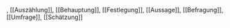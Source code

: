 , [[Auszählung]], [[Behauptung]], [[Festlegung]], [[Aussage]], [[Befragung]], [[Umfrage]], [[Schätzung]]